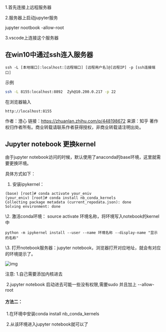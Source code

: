 1.首先连接上远程服务器

2.服务器上启动jupyter服务

jupyter nootbook -allow-root

3.vscode上连接这个服务器

## 在win10中通过ssh连入服务器

```text
ssh -L [本地端口]:localhost:[远程端口] [远程用户名]@[远程IP] -p [ssh连接端口]
```

示例

```bash
ssh -L 8155:localhost:8892  Zyh@10.200.0.217 -p 22
```

在浏览器输入

```text
http://localhost:8155
```



作者：澄心
链接：https://zhuanlan.zhihu.com/p/448198672
来源：知乎
著作权归作者所有。商业转载请联系作者获得授权，非商业转载请注明出处。

## Jupyter notebook 更换kernel

由于jupyter notebook访问的时候，默认使用了anaconda的base环境，这里就需要更换环境。

具体方式如下：

1. 安装ipykernel：

```text
(base) [root]# conda activate your_eniv 
(your_eniv) [root]# conda install nb_conda_kernels
Collecting package metadata (current_repodata.json): done
Solving environment: done
```

\2. 激活conda环境： source activate 环境名称，将环境写入notebook的kernel中

```text
python -m ipykernel install --user --name 环境名称 --display-name "显示的名称"
```

\3. 打开notebook服务器：jupyter notebook，浏览器打开对应地址，就会有对应的环境提示了。

![img](https://pic4.zhimg.com/80/v2-9af4dc9a15d1c5e6fa1571d1bd47b37b_720w.jpg)





注意: 1.自己需要添加内核进去

​          2.jupyter notebook 启动进去可能一些没有权限,需要sudo  并且加上 --allow-root 

#### 方法二：

​	1.在环境中安装conda install nb_conda_kernels

​	2.从该环境进入jupyter notebook就可以了



